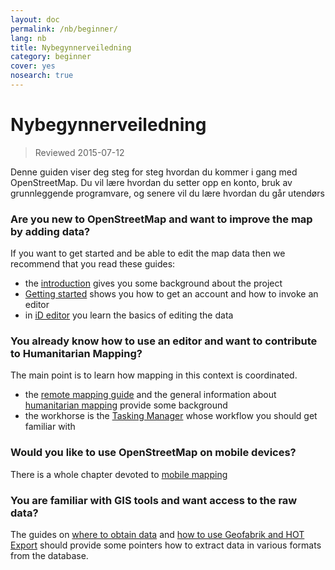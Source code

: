```yaml
---
layout: doc
permalink: /nb/beginner/
lang: nb
title: Nybegynnerveiledning
category: beginner
cover: yes
nosearch: true
---
```


Nybegynnerveiledning
================

> Reviewed 2015-07-12  

Denne guiden viser deg steg for steg hvordan du kommer i gang med OpenStreetMap. Du vil lære hvordan du setter opp en konto, bruk av grunnleggende programvare, og senere vil du lære hvordan du går utendørs 

### Are you new to OpenStreetMap and want to improve the map by adding data?

If you want to get started and be able to edit the map data then we recommend that you read these guides:
- the [introduction](/en/beginner/introduction/) gives you some background about the project
- [Getting started](/en/beginner/start-osm/) shows you how to get an account and how to invoke an editor
- in [iD editor](/en/beginner/id-editor/) you learn the basics of editing the data


### You already know how to use an editor and want to contribute to Humanitarian Mapping?

The main point is to learn how mapping in this context is coordinated.
- the [remote mapping guide](/en/coordination/HOT-Remote-Response-Guide/) and the general information about [humanitarian mapping](/en/coordination/humanitarian/) provide some background
- the workhorse is the [Tasking Manager](/en/coordination/tasking-manager3/) whose workflow you should get familiar with

### Would you like to use OpenStreetMap on mobile devices?

There is a whole chapter devoted to [mobile mapping](/en/mobile-mapping/)


### You are familiar with GIS tools and want access to the raw data?

The guides on [where to obtain data](/en/osm-data/getting-data/) and [how to use Geofabrik and HOT Export](/en/osm-data/geofabrik-and-hot-export/) should provide some pointers how to extract data in various formats from the database.